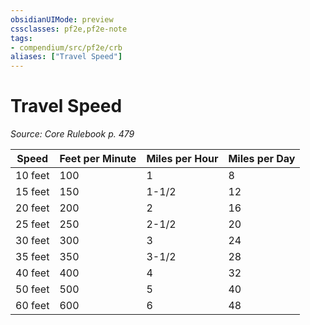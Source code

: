 ```yaml
---
obsidianUIMode: preview
cssclasses: pf2e,pf2e-note
tags:
- compendium/src/pf2e/crb
aliases: ["Travel Speed"]
---
```

# Travel Speed  
*Source: Core Rulebook p. 479*  

| Speed | Feet per Minute | Miles per Hour | Miles per Day |
|-------|-----------------|----------------|---------------|
| 10 feet | 100 | 1 | 8 |
| 15 feet | 150 | 1-1/2 | 12 |
| 20 feet | 200 | 2 | 16 |
| 25 feet | 250 | 2-1/2 | 20 |
| 30 feet | 300 | 3 | 24 |
| 35 feet | 350 | 3-1/2 | 28 |
| 40 feet | 400 | 4 | 32 |
| 50 feet | 500 | 5 | 40 |
| 60 feet | 600 | 6 | 48 |